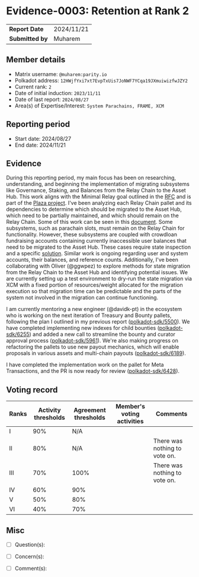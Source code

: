 # Evidence-0003: Retention at Rank 2

|                 |              |
| --------------- | ------------ |
| **Report Date** | 2024/11/21   |
| **Submitted by**| Muharem      |


## Member details

- Matrix username: `@muharem:parity.io`
- Polkadot address: `12HWjfYxi7xt7EvpTxUis7JoNWF7YCqa19JXmuiwizfwJZY2`
- Current rank: `2`
- Date of initial induction: `2023/11/11`
- Date of last report: `2024/08/27`
- Area(s) of Expertise/Interest: `System Parachains, FRAME, XCM`


## Reporting period

- Start date: 2024/08/27
- End date: 2024/11/21

## Evidence

During this reporting period, my main focus has been on researching, understanding, and beginning the implementation of migrating subsystems like Governance, Staking, and Balances from the Relay Chain to the Asset Hub. This work aligns with the Minimal Relay goal outlined in the [RFC](https://github.com/polkadot-fellows/RFCs/blob/main/text/0032-minimal-relay.md) and is part of the [Plaza project](https://www.rob.tech/blog/plaza/). I've been analyzing each Relay Chain pallet and its dependencies to determine which should be migrated to the Asset Hub, which need to be partially maintained, and which should remain on the Relay Chain. Some of this work can be seen in this [document](https://docs.google.com/spreadsheets/d/13W0BvrqD7jNOJzWQhyUr5ez0LmUgNQDX22BISiqYlco). Some subsystems, such as parachain slots, must remain on the Relay Chain for functionality. However, these subsystems are coupled with crowdloan fundraising accounts containing currently inaccessible user balances that need to be migrated to the Asset Hub. These cases require state inspection and a specific [solution](https://github.com/muharem/polkadot-runtimes/pull/4). Similar work is ongoing regarding user and system accounts, their balances, and reference counts. Additionally, I've been collaborating with Oliver (@ggwpez) to explore methods for state migration from the Relay Chain to the Asset Hub and identifying potential issues. We are currently setting up a test environment to dry-run the state migration via XCM with a fixed portion of resources/weight allocated for the migration execution so that migration time can be predictable and the parts of the system not involved in the migration can continue functioning.

I am currently mentoring a new engineer (@davidk-pt) in the ecosystem who is working on the next iteration of Treasury and Bounty pallets, following the plan I outlined in my previous report ([polkadot-sdk/5500](https://github.com/paritytech/polkadot-sdk/issues/5500)). We have completed implementing new indexes for child bounties ([polkadot-sdk/6255](https://github.com/paritytech/polkadot-sdk/pull/6255)) and added a new call to streamline the bounty and curator approval process ([polkadot-sdk/5961](https://github.com/paritytech/polkadot-sdk/pull/5961)). We're also making progress on refactoring the pallets to use new payout mechanics, which will enable proposals in various assets and multi-chain payouts ([polkadot-sdk/6189](https://github.com/paritytech/polkadot-sdk/pull/6189)).

I have completed the implementation work on the pallet for Meta Transactions, and the PR is now ready for review ([polkadot-sdk/6428](https://github.com/paritytech/polkadot-sdk/pull/6428)).

## Voting record

|  Ranks | Activity thresholds | Agreement thresholds | Member's voting activities | Comments |
|---|---|---|---|---|
|I  |90%   |N/A   |   |  |
|II |80%   |N/A   |   | There was nothing to vote on. |
|III|70%   |100%  |   | There was nothing to vote on. |
|IV |60%   |90%   |   |  |
|V  |50%   |80%   |   |  |
|VI |40%   |70%   |   |  |


## Misc

- [ ] Question(s): 

- [ ] Concern(s): 

- [ ] Comment(s): 
